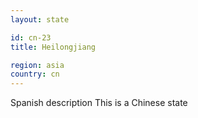 ```yaml
---
layout: state

id: cn-23
title: Heilongjiang

region: asia
country: cn
---
```

Spanish description
This is a Chinese state